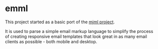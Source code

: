 # emml
This project started as a basic port of the [mjml project](https://mjml.io/).

It is used to parse a simple email markup language to simplify the process of creating responsive email templates that look great in as many email clients as possible - both mobile and desktop.
